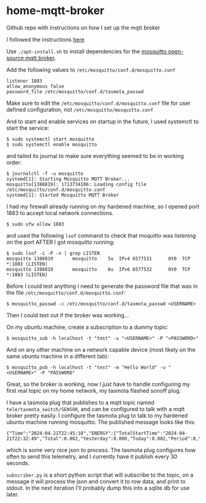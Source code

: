 # home-mqtt-broker
Github repo with instructions on how I set up the mqtt broker

I followed the instructions [here](https://medium.com/gravio-edge-iot-platform/how-to-set-up-a-mosquitto-mqtt-broker-securely-using-client-certificates-82b2aaaef9c8)

Use `./apt-install.sh` to install dependencies for the [mosquitto open-source mqtt broker](https://mosquitto.org/).


Add the following values to `/etc/mosquitto/conf.d/mosquitto.conf`

```
listener 1883
allow_anonymous false
password_file /etc/mosquitto/conf.d/tasmota_passwd
```

Make sure to edit the `/etc/mosquitto/conf.d/mosquitto.conf` file for user defined configuration, not `/etc/mosquitto/mosquitto.conf`

And to start and enable services on startup in the future, I used systemctl to start the service:

```
$ sudo systemctl start mosquitto
$ sudo systemctl enable mosquitto
```

and tailed its journal to make sure everything seemed to be in working order:

```
$ journalctl -f -u mosquitto
systemd[1]: Starting Mosquitto MQTT Broker...
mosquitto[1388819]: 1713734106: Loading config file /etc/mosquitto/conf.d/mosquitto.conf
systemd[1]: Started Mosquitto MQTT Broker
```

I had my firewall already running on my hardened machine, so I opened port 1883 to accept local network connections.

```
$ sudo ufw allow 1883 
```

and used the following `lsof` command to check that moquitto was listening on the port AFTER I got mosquitto running:

```
$ sudo lsof -i -P -n | grep LISTEN
mosquitto 1388819       mosquitto    5u  IPv4 6577531      0t0  TCP *:1883 (LISTEN)
mosquitto 1388819       mosquitto    6u  IPv6 6577532      0t0  TCP *:1883 (LISTEN)
```

Before I could test anything I need to generate the password file that was in the file `/etc/mosquitto/conf.d/mosquitto.conf`:

```
$ mosquitto_passwd -c /etc/mosquitto/conf.d/tasmota_passwd <USERNAME>
```

Then I could test out if the broker was working...

On my ubuntu machine, create a subscription to a dummy topic:
```
$ mosquitto_sub -h localhost -t "test" -u "<USERNAME>" -P "<PASSWORD>"
```

And on any other machine on a network capable device (most likely on the same ubuntu machine in a different tab):

```
$ mosquitto_pub -h localhost -t "test" -m "Hello World" -u "<USERNAME>" -P "PASSWORD"
```

Great, so the broker is working, now I just have to handle configuring my first real topic on  my home network, my tasmota flashed sonoff plug.

I have a tasmota plug that publishes to a mqtt topic named `tele/tasmota_switch/SENSOR`, and can be configured to talk with a mqtt broker pretty easily. I configure the tasmota plug to talk to my hardened ubuntu machine running mosquitto. The published message looks like this:

```
{"Time":"2024-04-21T22:45:10","ENERGY":{"TotalStartTime":"2024-04-21T22:32:49","Total":0.002,"Yesterday":0.000,"Today":0.002,"Period":0,"Power":11,"ApparentPower":22,"ReactivePower":19,"Factor":0.49,"Voltage":122,"Current":0.181}}
```

which is some very nice json to process. The tasmota plug configures how often to send this telemetry, and I currently have it publish every 30 seconds.

`subscriber.py` is a short python script that will subscribe to the topic, on a message it will process the json and convert it to row data, and print to stdout. In the next iteration I'll probably dump this into a sqlite db for use later.

